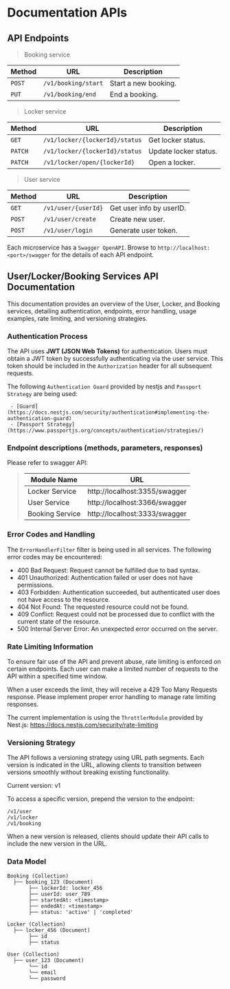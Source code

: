 # Documentation APIs

## API Endpoints

> Booking service

| Method | URL                 | Description          |
| ------ | ------------------- | -------------------- |
| `POST` | `/v1/booking/start` | Start a new booking. |
| `PUT`  | `/v1/booking/end`   | End a booking.       |

> Locker service

| Method  | URL                            | Description           |
| ------- | ------------------------------ | --------------------- |
| `GET`   | `/v1/locker/{lockerId}/status` | Get locker status.    |
| `PATCH` | `/v1/locker/{lockerId}/status` | Update locker status. |
| `PATCH` | `/v1/locker/open/{lockerId}`   | Open a locker.        |

> User service

| Method | URL                 | Description              |
| ------ | ------------------- | ------------------------ |
| `GET`  | `/v1/user/{userId}` | Get user info by userID. |
| `POST` | `/v1/user/create`   | Create new user.         |
| `POST` | `/v1/user/login`    | Generate user token.     |

Each microservice has a `Swagger OpenAPI`. Browse to `http://localhost:<port>/swagger` for the details of each API endpoint.

## User/Locker/Booking Services API Documentation

This documentation provides an overview of the User, Locker, and Booking services, detailing authentication, endpoints, error handling, usage examples, rate limiting, and versioning strategies.

### Authentication Process

The API uses **JWT (JSON Web Tokens)** for authentication. Users must obtain a JWT token by successfully authenticating via the user service. This token should be included in the `Authorization` header for all subsequent requests.

The following `Authentication Guard` provided by nestjs and `Passport Strategy` are being used:

     - [Guard](https://docs.nestjs.com/security/authentication#implementing-the-authentication-guard)
     - [Passport Strategy](https://www.passportjs.org/concepts/authentication/strategies/)

### Endpoint descriptions (methods, parameters, responses)

Please refer to swagger API:

> | Module Name     | URL                           |
> | --------------- | ----------------------------- |
> | Locker Service  | http://localhost:3355/swagger |
> | User Service    | http://localhost:3366/swagger |
> | Booking Service | http://localhost:3333/swagger |

### Error Codes and Handling

The `ErrorHandlerFilter` filter is being used in all services.
The following error codes may be encountered:

- 400 Bad Request: Request cannot be fulfilled due to bad syntax.
- 401 Unauthorized: Authentication failed or user does not have permissions.
- 403 Forbidden: Authentication succeeded, but authenticated user does not have access to the resource.
- 404 Not Found: The requested resource could not be found.
- 409 Conflict: Request could not be processed due to conflict with the current state of the resource.
- 500 Internal Server Error: An unexpected error occurred on the server.

### Rate Limiting Information

To ensure fair use of the API and prevent abuse, rate limiting is enforced on certain endpoints. Each user can make a limited number of requests to the API within a specified time window.

When a user exceeds the limit, they will receive a 429 Too Many Requests response. Please implement proper error handling to manage rate limiting responses.

The current implementation is using the `ThrottlerModule` provided by Nest.js:
https://docs.nestjs.com/security/rate-limiting

### Versioning Strategy

The API follows a versioning strategy using URL path segments. Each version is indicated in the URL, allowing clients to transition between versions smoothly without breaking existing functionality.

Current version: v1

To access a specific version, prepend the version to the endpoint:

```
/v1/user
/v1/locker
/v1/booking
```

When a new version is released, clients should update their API calls to include the new version in the URL.

### Data Model

```
Booking (Collection)
  ├── booking_123 (Document)
       ├── lockerId: locker_456
       ├── userId: user_789
       ├── startedAt: <timestamp>
       ├── endedAt: <timestamp>
       ├── status: 'active' | 'completed'

Locker (Collection)
  ├── locker_456 (Document)
       ├── id
       ├── status

User (Collection)
  ├── user_123 (Document)
       └── id
       └── email
       └── password
```
